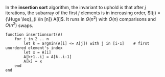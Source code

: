 
In the **insertion sort** algorithm, the invariant to uphold is that after $j$ iterations, the subarray of the first $j$ elements is in increasing order, $I(j) = {\Huge \leq}_{i \in [n]} A[i]$. It runs in $\Theta(n^{2})$ with $O(n)$ comparisons and $O(n^{2})$ swaps.

```
function insertionsort(A)
	for i in 2 .. n
		let k = argmin(A[i] <= A[j]) with j in [i-1]	# first unordered element's index
		let x = A[i]
		A[k+1..i] = A[k..i-1]
		A[k] = x
	end
end
```

